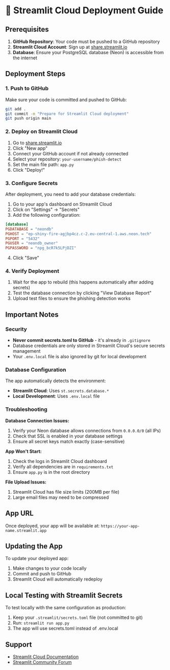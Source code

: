# 🚀 Streamlit Cloud Deployment Guide

## Prerequisites

1. **GitHub Repository**: Your code must be pushed to a GitHub repository
2. **Streamlit Cloud Account**: Sign up at [share.streamlit.io](https://share.streamlit.io)
3. **Database**: Ensure your PostgreSQL database (Neon) is accessible from the internet

## Deployment Steps

### 1. Push to GitHub

Make sure your code is committed and pushed to GitHub:

```bash
git add .
git commit -m "Prepare for Streamlit Cloud deployment"
git push origin main
```

### 2. Deploy on Streamlit Cloud

1. Go to [share.streamlit.io](https://share.streamlit.io)
2. Click "New app"
3. Connect your GitHub account if not already connected
4. Select your repository: `your-username/phish-detect`
5. Set the main file path: `app.py`
6. Click "Deploy!"

### 3. Configure Secrets

After deployment, you need to add your database credentials:

1. Go to your app's dashboard on Streamlit Cloud
2. Click on "Settings" → "Secrets"
3. Add the following configuration:

```toml
[database]
PGDATABASE = "neondb"
PGHOST = "ep-shiny-fire-agjbp4cz.c-2.eu-central-1.aws.neon.tech"
PGPORT = "5432"
PGUSER = "neondb_owner"
PGPASSWORD = "npg_bcR7k5LPjDZI"
```

4. Click "Save"

### 4. Verify Deployment

1. Wait for the app to rebuild (this happens automatically after adding secrets)
2. Test the database connection by clicking "View Database Report"
3. Upload test files to ensure the phishing detection works

## Important Notes

### Security
- **Never commit secrets.toml to GitHub** - it's already in `.gitignore`
- Database credentials are only stored in Streamlit Cloud's secure secrets management
- Your `.env.local` file is also ignored by git for local development

### Database Configuration
The app automatically detects the environment:
- **Streamlit Cloud**: Uses `st.secrets.database.*`
- **Local Development**: Uses `.env.local` file

### Troubleshooting

**Database Connection Issues:**
1. Verify your Neon database allows connections from `0.0.0.0/0` (all IPs)
2. Check that SSL is enabled in your database settings
3. Ensure all secret keys match exactly (case-sensitive)

**App Won't Start:**
1. Check the logs in Streamlit Cloud dashboard
2. Verify all dependencies are in `requirements.txt`
3. Ensure `app.py` is in the root directory

**File Upload Issues:**
1. Streamlit Cloud has file size limits (200MB per file)
2. Large email files may need to be compressed

## App URL

Once deployed, your app will be available at:
`https://your-app-name.streamlit.app`

## Updating the App

To update your deployed app:
1. Make changes to your code locally
2. Commit and push to GitHub
3. Streamlit Cloud will automatically redeploy

## Local Testing with Streamlit Secrets

To test locally with the same configuration as production:
1. Keep your `.streamlit/secrets.toml` file (not committed to git)
2. Run: `streamlit run app.py`
3. The app will use secrets.toml instead of .env.local

## Support

- [Streamlit Cloud Documentation](https://docs.streamlit.io/streamlit-cloud)
- [Streamlit Community Forum](https://discuss.streamlit.io/)
